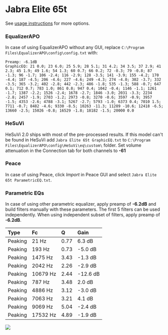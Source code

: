 # Jabra Elite 65t
See [usage instructions](https://github.com/jaakkopasanen/AutoEq#usage) for more options.

### EqualizerAPO
In case of using EqualizerAPO without any GUI, replace `C:\Program Files\EqualizerAPO\config\config.txt`
with:
```
Preamp: -6.1dB
GraphicEQ: 21 0.0; 23 6.0; 25 5.9; 28 5.1; 31 4.2; 34 3.5; 37 2.9; 41 2.3; 45 1.9; 49 1.6; 54 1.3; 60 0.7; 66 0.2; 72 -0.3; 79 -0.8; 87 -1.3; 96 -1.7; 106 -2.4; 116 -2.9; 128 -3.5; 141 -3.9; 155 -4.2; 170 -4.4; 187 -4.5; 206 -4.6; 227 -4.6; 249 -4.3; 274 -4.0; 302 -3.7; 332 -3.5; 365 -3.2; 402 -2.8; 442 -2.3; 486 -1.8; 535 -1.3; 588 -0.7; 647 0.1; 712 0.7; 783 1.0; 861 0.8; 947 0.4; 1042 -0.4; 1146 -1.1; 1261 -1.7; 1387 -2.2; 1526 -2.4; 1678 -2.7; 1846 -3.0; 2031 -3.3; 2234 -2.8; 2457 -1.9; 2703 -1.2; 2973 -0.8; 3270 -0.6; 3597 -0.9; 3957 -1.5; 4353 -2.6; 4788 -3.1; 5267 -2.7; 5793 -1.0; 6373 0.4; 7010 1.5; 7711 -0.7; 8482 -4.6; 9330 -8.5; 10263 -11.3; 11289 -10.6; 12418 -6.5; 13660 -2.5; 15026 -0.8; 16529 -1.8; 18182 -1.5; 20000 0.0
```

### HeSuVi
HeSuVi 2.0 ships with most of the pre-processed results. If this model can't be found in HeSuVi add
`Jabra Elite 65t GraphicEQ.txt` to `C:\Program Files\EqualizerAPO\config\HeSuVi\eq\custom\` folder.
Set volume attenuation in the Connection tab for both channels to **-61**

### Peace
In case of using Peace, click *Import* in Peace GUI and select `Jabra Elite 65t ParametricEQ.txt`.

### Parametric EQs
In case of using other parametric equalizer, apply preamp of **-6.2dB** and build filters manually
with these parameters. The first 5 filters can be used independently.
When using independent subset of filters, apply preamp of **-6.2dB**.

| Type    | Fc       |    Q | Gain     |
|:--------|:---------|:-----|:---------|
| Peaking | 21 Hz    | 0.77 | 6.3 dB   |
| Peaking | 193 Hz   | 0.73 | -5.0 dB  |
| Peaking | 1475 Hz  | 3.43 | -1.3 dB  |
| Peaking | 2042 Hz  | 2.26 | -2.9 dB  |
| Peaking | 10679 Hz | 2.44 | -12.6 dB |
| Peaking | 787 Hz   | 3.48 | 2.0 dB   |
| Peaking | 4886 Hz  | 3.12 | -3.0 dB  |
| Peaking | 7063 Hz  | 3.21 | 4.1 dB   |
| Peaking | 9069 Hz  | 5.04 | -2.4 dB  |
| Peaking | 17532 Hz | 4.89 | -1.9 dB  |

![](https://raw.githubusercontent.com/jaakkopasanen/AutoEq/master/results/rtings/avg/Jabra%20Elite%2065t/Jabra%20Elite%2065t.png)
